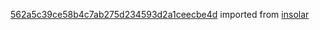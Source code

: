 [562a5c39ce58b4c7ab275d234593d2a1ceecbe4d](https://github.com/insolar/insolar/commit/562a5c39ce58b4c7ab275d234593d2a1ceecbe4d) imported from [insolar](https://github.com/insolar/insolar)
